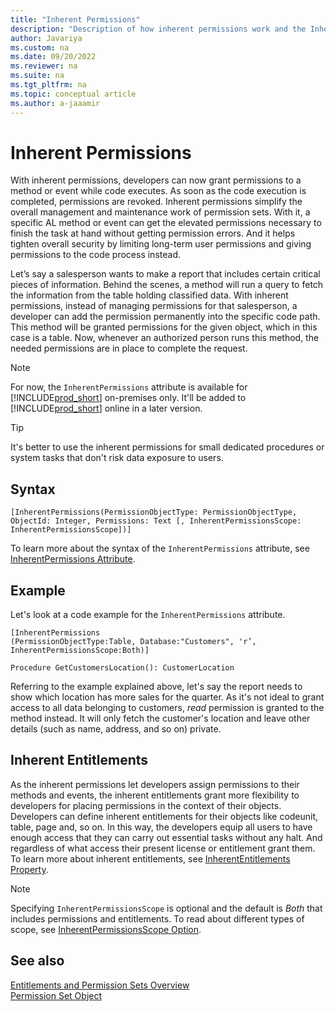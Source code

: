 ```yaml
---
title: "Inherent Permissions"
description: "Description of how inherent permissions work and the InherentPermissions attribute in AL for Business Central."
author: Javariya
ms.custom: na
ms.date: 09/20/2022
ms.reviewer: na
ms.suite: na
ms.tgt_pltfrm: na
ms.topic: conceptual article
ms.author: a-jaaamir
---
```


# Inherent Permissions

With inherent permissions, developers can now grant permissions to a method or event while code executes. As soon as the code execution is completed, permissions are revoked. Inherent permissions simplify the overall management and maintenance work of permission sets. With it, a specific AL method or event can get the elevated permissions necessary to finish the task at hand without getting permission errors. And it helps tighten overall security by limiting long-term user permissions and giving permissions to the code process instead.

Let’s say a salesperson wants to make a report that includes certain critical pieces of information. Behind the scenes, a method will run a query to fetch the information from the table holding classified data. With inherent permissions, instead of managing permissions for that salesperson, a developer can add the permission permanently into the specific code path. This method will be granted permissions for the given object, which in this case is a table. Now, whenever an authorized person runs this method, the needed permissions are in place to complete the request.

>[!NOTE]
> For now, the `InherentPermissions` attribute is available for [!INCLUDE[prod_short](../developer/includes/prod_short.md)] on-premises only. It'll be added to [!INCLUDE[prod_short](../developer/includes/prod_short.md)] online in a later version. 

>[!TIP]
> It's better to use the inherent permissions for small dedicated procedures or system tasks that don't risk data exposure to users. 

## Syntax

```AL
[InherentPermissions(PermissionObjectType: PermissionObjectType, ObjectId: Integer, Permissions: Text [, InherentPermissionsScope: InherentPermissionsScope])]
```

To learn more about the syntax of the `InherentPermissions` attribute, see [InherentPermissions Attribute](../developer/attributes/devenv-inherentpermissions-attribute.md).

## Example

Let's look at a code example for the `InherentPermissions` attribute. 

```AL
[InherentPermissions
(PermissionObjectType:Table, Database:"Customers", 'r’, InherentPermissionsScope:Both)]

Procedure GetCustomersLocation(): CustomerLocation

```

Referring to the example explained above, let's say the report needs to show which location has more sales for the quarter. As it's not ideal to grant access to all data belonging to customers, *read* permission is granted to the method instead. It will only fetch the customer's location and leave other details (such as name, address, and so on) private.

## Inherent Entitlements

As the inherent permissions let developers assign permissions to their methods and events, the inherent entitlements grant more flexibility to developers for placing permissions in the context of their objects. Developers can define inherent entitlements for their objects like codeunit, table, page and, so on. In this way, the developers equip all users to have enough access that they can carry out essential tasks without any halt. And regardless of what access their present license or entitlement grant them. To learn more about inherent entitlements, see [InherentEntitlements Property](../developer/properties/devenv-inherententitlements-property.md).

>[!NOTE]
> Specifying `InherentPermissionsScope` is optional and the default is *Both* that includes permissions and entitlements. To read about different types of scope, see [InherentPermissionsScope Option](../developer/methods-auto/inherentpermissionsscope/inherentpermissionsscope-option.md).

## See also

[Entitlements and Permission Sets Overview](../developer/devenv-entitlements-and-permissionsets-overview.md)  
[Permission Set Object](../developer/devenv-permissionset-object.md)
